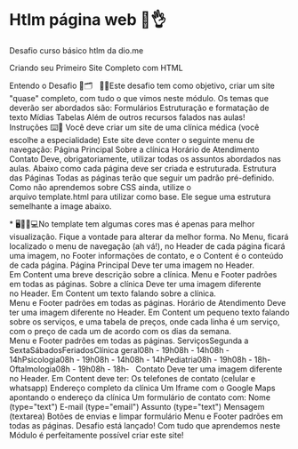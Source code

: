 # Htlm página web 🤗👌

Desafio curso básico htlm da dio.me


Criando seu Primeiro Site Completo com HTML

Entendo o Desafio 📂🗂️
 
📖📎Este desafio tem como objetivo, criar um site "quase" completo, com tudo o que vimos neste módulo. Os temas que deverão ser abordados são:
Formulários
Estruturação e formatação de texto
Mídias
Tabelas
Além de outros recursos falados nas aulas!
 
Instruções ⌨️💾
Você deve criar um site de uma clínica médica (você escolhe a especialidade)
Este site deve conter o seguinte menu de navegação:
Página Principal
Sobre a clínica
Horário de Atendimento
Contato
Deve, obrigatoriamente, utilizar todas os assuntos abordados nas aulas.
Abaixo como cada página deve ser criada e estruturada.
Estrutura das Páginas
Todas as páginas terão que seguir um padrão pré-definido. Como não aprendemos sobre CSS ainda, utilize o arquivo template.html para utilizar como base. Ele segue uma estrutura semelhante a image abaixo.

* 🖥️👩‍💻💻No template tem algumas cores mas é apenas para melhor visualização. Fique a vontade para alterar da melhor forma.
No Menu, ficará localizado o menu de navegação (ah vá!), no Header de cada página ficará uma imagem, no Footer informações de contato, e o Content é o conteúdo de cada página.
Página Principal
Deve ter uma imagem no Header.
Em Content uma breve descrição sobre a clínica.
Menu e Footer padrões em todas as páginas.
Sobre a clínica
Deve ter uma imagem diferente no Header.
Em Content um texto falando sobre a clínica.
Menu e Footer padrões em todas as páginas.
Horário de Atendimento
Deve ter uma imagem diferente no Header.
Em Content um pequeno texto falando sobre os serviços, e uma tabela de preços, onde cada linha é um serviço, com o preço de cada um de acordo com os dias da semana.
Menu e Footer padrões em todas as páginas.
ServiçosSegunda a SextaSábadosFeriadosClínica geral08h - 19h08h - 14h08h - 14hPsicologia08h - 19h08h - 14h08h - 14hPediatria08h - 19h08h - 18h-Oftalmologia08h - 19h08h - 18h-
 
Contato
Deve ter uma imagem diferente no Header.
Em Content deve ter:
Os telefones de contato (celular e whatsapp)
Endereço completo da clínica
Um Iframe com o Google Maps apontando o endereço da clínica
Um formulário de contato com:
Nome (type="text")
E-mail (type="email")
Assunto (type="text")
Mensagem (textarea)
Botões de envias e limpar formulário
Menu e Footer padrões em todas as páginas.
Desafio está lançado! Com tudo que aprendemos neste Módulo é perfeitamente possível criar este site!
